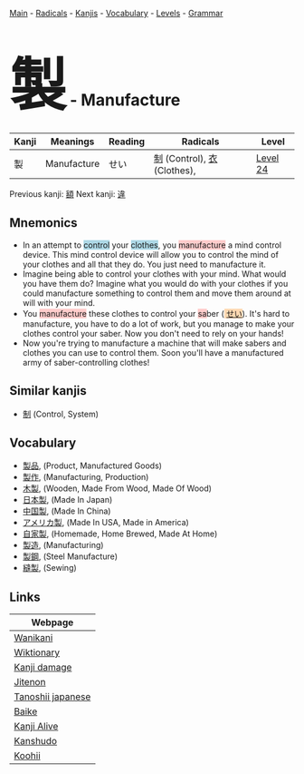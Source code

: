 <style> bigfont {font-size: 100px}</style>
[Main](../README.md) -
[Radicals](../radicals.md) -
[Kanjis](../kanjis.md) -
[Vocabulary](../vocabulary.md) -
[Levels](../levels.md) -
[Grammar](../grammar.md)
# <bigfont> 製</bigfont> - Manufacture 

| Kanji | Meanings | Reading | Radicals | Level |
| --- | --- | --- | --- | --- |
| 製 | Manufacture | せい | [制](../radicals/制.md) (Control), [衣](../radicals/衣.md) (Clothes),  | [Level 24](../levels/wk_level24.md) |

Previous kanji: [額](額.md) Next kanji: [違](違.md) 

## Mnemonics
 * In an attempt to <span style="background-color:#ADD8E6"> control</span> your <span style="background-color:#ADD8E6"> clothes</span>, you <span style="background-color:#ffcccb"> manufacture</span> a mind control device. This mind control device will allow you to control the mind of your clothes and all that they do. You just need to manufacture it.
* Imagine being able to control your clothes with your mind. What would you have them do? Imagine what you would do with your clothes if you could manufacture something to control them and move them around at will with your mind.
* You <span style="background-color:#ffcccb"> manufacture</span> these clothes to control your <span style="background-color:#ffcccb"> sa</span>ber (<span style="background-color:#fed8b1"> [せい](https://jisho.org/search/せい)</span>). It's hard to manufacture, you have to do a lot of work, but you manage to make your clothes control your saber. Now you don't need to rely on your hands!
* Now you're trying to manufacture a machine that will make sabers and clothes you can use to control them. Soon you'll have a manufactured army of saber-controlling clothes!


## Similar kanjis
 * [制](制.md) (Control, System)


## Vocabulary
 * [製品](../vocabulary/製.md), (Product, Manufactured Goods)
* [製作](../vocabulary/製.md), (Manufacturing, Production)
* [木製](../vocabulary/製.md), (Wooden, Made From Wood, Made Of Wood)
* [日本製](../vocabulary/製.md), (Made In Japan)
* [中国製](../vocabulary/製.md), (Made In China)
* [アメリカ製](../vocabulary/製.md), (Made In USA, Made in America)
* [自家製](../vocabulary/製.md), (Homemade, Home Brewed, Made At Home)
* [製造](../vocabulary/製.md), (Manufacturing)
* [製鋼](../vocabulary/製.md), (Steel Manufacture)
* [縫製](../vocabulary/製.md), (Sewing)



## Links 

| Webpage |
| --- |
| [Wanikani          ](https://www.wanikani.com/kanji/製) |
| [Wiktionary        ](https://en.wiktionary.org/wiki/製) |
| [Kanji damage      ](http://www.kanjidamage.com/kanji/search?utf8=✓&q=製) |
| [Jitenon           ](https://jitenon.com/kanji/製) |
| [Tanoshii japanese ](https://www.tanoshiijapanese.com/dictionary/kanji.cfm?k=製) |
| [Baike             ](https://baike.baidu.com/item/製) |
| [Kanji Alive       ](https://app.kanjialive.com/製) |
| [Kanshudo          ](https://www.kanshudo.com/searchmn?q=製) |
| [Koohii            ](https://kanji.koohii.com/study/kanji/製) |
